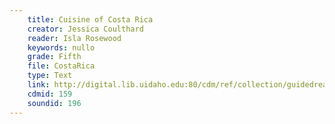 ```yaml
---
    title: Cuisine of Costa Rica
    creator: Jessica Coulthard
    reader: Isla Rosewood
    keywords: nullo
    grade: Fifth
    file: CostaRica
    type: Text
    link: http://digital.lib.uidaho.edu:80/cdm/ref/collection/guidedread/id/159
    cdmid: 159
    soundid: 196
---
```

